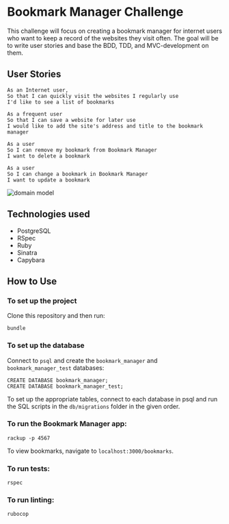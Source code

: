 # Bookmark Manager Challenge

This challenge will focus on creating a bookmark manager for internet users who want to keep a record of the websites they visit often. The goal will be to write user stories and base the BDD, TDD, and MVC-development on them.

## User Stories ##

```
As an Internet user,
So that I can quickly visit the websites I regularly use
I'd like to see a list of bookmarks
```
```
As a frequent user
So that I can save a website for later use
I would like to add the site's address and title to the bookmark manager
```
```
As a user
So I can remove my bookmark from Bookmark Manager
I want to delete a bookmark
```
```
As a user
So I can change a bookmark in Bookmark Manager
I want to update a bookmark
```

![domain model](screenshots/domain_model.png "Description goes here")

## Technologies used ##

* PostgreSQL
* RSpec
* Ruby
* Sinatra
* Capybara

## How to Use ##

### To set up the project ###

Clone this repository and then run:

```
bundle
```

### To set up the database ###
Connect to `psql` and create the `bookmark_manager` and `bookmark_manager_test` databases:
```
CREATE DATABASE bookmark_manager;
CREATE DATABASE bookmark_manager_test;
```
To set up the appropriate tables, connect to each database in psql and run the SQL scripts in the `db/migrations` folder in the given order.

### To run the Bookmark Manager app: ###
```
rackup -p 4567
```
To view bookmarks, navigate to `localhost:3000/bookmarks`.

### To run tests: ###
```
rspec
```

### To run linting: ###
```
rubocop
```
